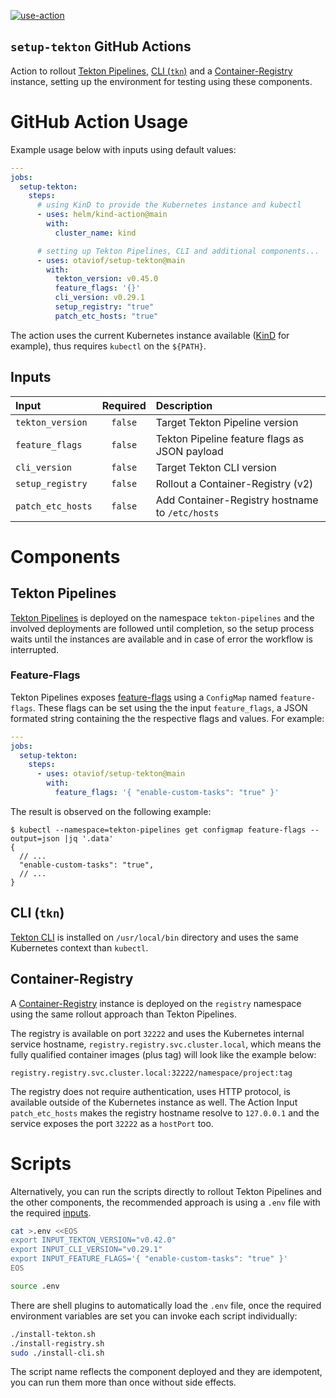 [![use-action](https://github.com/otaviof/setup-tekton/actions/workflows/use-action.yaml/badge.svg)](https://github.com/otaviof/setup-tekton/actions/workflows/use-action.yaml)

`setup-tekton` GitHub Actions
-----------------------------

Action to rollout [Tekton Pipelines][githubTektonPipeline], [CLI (`tkn`)][githubTektonCLI] and a [Container-Registry][containerRegistry] instance, setting up the environment for testing using these components.

# GitHub Action Usage

Example usage below with inputs using default values:

```yaml
---
jobs:
  setup-tekton:
    steps:
      # using KinD to provide the Kubernetes instance and kubectl
      - uses: helm/kind-action@main
        with:
          cluster_name: kind

      # setting up Tekton Pipelines, CLI and additional components...
      - uses: otaviof/setup-tekton@main
        with:
          tekton_version: v0.45.0
          feature_flags: '{}'
          cli_version: v0.29.1
          setup_registry: "true"
          patch_etc_hosts: "true"
```

The action uses the current Kubernetes instance available ([KinD][sigsKinD] for example), thus requires `kubectl` on the `${PATH}`.

## Inputs

| Input               | Required | Description                                     |
|:--------------------|:--------:|:------------------------------------------------|
| `tekton_version`    | `false`  | Target Tekton Pipeline version                  |
| `feature_flags`     | `false`  | Tekton Pipeline feature flags as JSON payload   |
| `cli_version`       | `false`  | Target Tekton CLI version                       |
| `setup_registry`    | `false`  | Rollout a Container-Registry (v2)               |
| `patch_etc_hosts`   | `false`  | Add Container-Registry hostname to `/etc/hosts` |

# Components

## Tekton Pipelines

[Tekton Pipelines][githubTektonPipeline] is deployed on the namespace `tekton-pipelines` and the involved deployments are followed until completion, so the setup process waits until the instances are available and in case of error the workflow is interrupted.

### Feature-Flags

Tekton Pipelines exposes [feature-flags][githubTektonFeatureFlags] using a `ConfigMap` named `feature-flags`. These flags can be set using the the input `feature_flags`, a JSON formated string containing the the respective flags and values. For example:

```yaml
---
jobs:
  setup-tekton:
    steps:
      - uses: otaviof/setup-tekton@main
        with:
          feature_flags: '{ "enable-custom-tasks": "true" }'
```

The result is observed on the following example:

```
$ kubectl --namespace=tekton-pipelines get configmap feature-flags --output=json |jq '.data'
{
  // ...
  "enable-custom-tasks": "true",
  // ...
}
```

## CLI (`tkn`)

[Tekton CLI][githubTektonCLI] is installed on `/usr/local/bin` directory and uses the same Kubernetes context than `kubectl`.

## Container-Registry

A [Container-Registry][containerRegistry] instance is deployed on the `registry` namespace using the same rollout approach than Tekton Pipelines.

The registry is available on port `32222` and uses the Kubernetes internal service hostname, `registry.registry.svc.cluster.local`, which means the fully qualified container images (plus tag) will look like the example below:

```text
registry.registry.svc.cluster.local:32222/namespace/project:tag
```

The registry does not require authentication, uses HTTP protocol, is available outside of the Kubernetes instance as well. The Action Input `patch_etc_hosts` makes the registry hostname resolve to `127.0.0.1` and the service exposes the port `32222` as a `hostPort` too.

# Scripts

Alternatively, you can run the scripts directly to rollout Tekton Pipelines and the other components, the recommended approach is using a `.env` file with the required [inputs](./inputs.sh).

```bash
cat >.env <<EOS
export INPUT_TEKTON_VERSION="v0.42.0"
export INPUT_CLI_VERSION="v0.29.1"
export INPUT_FEATURE_FLAGS='{ "enable-custom-tasks": "true" }'
EOS

source .env
```

There are shell plugins to automatically load the `.env` file, once the required environment variables are set you can invoke each script individually:

```bash
./install-tekton.sh
./install-registry.sh
sudo ./install-cli.sh
```

The script name reflects the component deployed and they are idempotent, you can run them more than once without side effects.

[containerRegistry]: https://docs.docker.com/registry/spec/api/
[githubTektonCLI]: https://github.com/tektoncd/cli
[githubTektonFeatureFlags]: https://github.com/tektoncd/pipeline/blob/main/config/config-feature-flags.yaml
[githubTektonPipeline]: https://github.com/tektoncd/pipeline
[sigsKinD]: https://kind.sigs.k8s.io